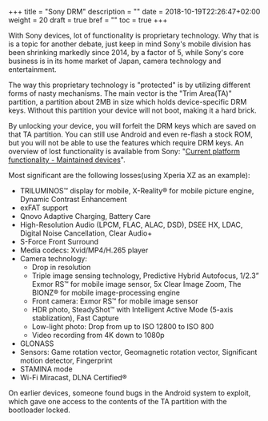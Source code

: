 +++
title = "Sony DRM"
description = ""
date = 2018-10-19T22:26:47+02:00
weight = 20
draft = true
bref = ""
toc = true
+++

<!-- TODO: Correct this so that it's actually correct about SODP -->

With Sony devices, lot of functionality is proprietary technology.
Why that is is a topic for another debate, just keep in mind Sony's mobile
division has been shrinking markedly since 2014, by a factor of 5, while Sony's
core business is in its home market of Japan, camera technology and
entertainment.

The way this proprietary technology is "protected" is by utilizing different
forms of nasty mechanisms. The main vector is the "Trim Area(TA)" partition,
a partition about 2MB in size which holds device-specific DRM keys.
Without this partition your device will not boot, making it a hard brick.

By unlocking your device, you will forfeit the DRM keys which are saved on that
TA partition. You can still use Android and even re-flash a stock ROM, but you
will not be able to use the features which require DRM keys.  An overview of
lost functionality is available from Sony:
"[Current platform functionality - Maintained devices](https://developer.sony.com/develop/open-devices/get-started/supported-devices-and-functionality/current-platform-functionality-maintained/)".

Most significant are the following losses(using Xperia XZ as an example):

- TRILUMINOS™ display for mobile, X-Reality® for mobile picture engine, Dynamic Contrast Enhancement
- exFAT support
- Qnovo Adaptive Charging, Battery Care
- High-Resolution Audio (LPCM, FLAC, ALAC, DSD), DSEE HX, LDAC, Digital Noise Cancellation, Clear Audio+
- S-Force Front Surround
- Media codecs: Xvid/MP4/H.265 player
- Camera technology:
  - Drop in resolution
  - Triple image sensing technology, Predictive Hybrid Autofocus, 1/2.3” Exmor
    RS™ for mobile image sensor, 5x Clear Image Zoom, The BIONZ® for mobile
    image-processing engine
  - Front camera: Exmor RS™ for mobile image sensor
  - HDR photo, SteadyShot™ with Intelligent Active Mode (5-axis stablization), Fast Capture
  - Low-light photo: Drop from up to ISO 12800 to ISO 800
  - Video recording from 4K down to 1080p
- GLONASS
- Sensors: Game rotation vector, Geomagnetic rotation vector, Significant motion
  detector, Fingerprint
- STAMINA mode
- Wi-Fi Miracast, DLNA Certified®

On earlier devices, someone found bugs in the Android system to exploit,
which gave one access to the contents of the TA partition with the bootloader
locked.
